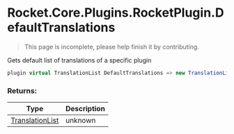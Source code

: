 # Rocket.Core.Plugins.RocketPlugin.DefaultTranslations

> This page is incomplete, please help finish it by contributing.

Gets default list of translations of a specific plugin

```csharp
plugin virtual TranslationList DefaultTranslations => new TranslationList();
```

### Returns:

Type | Description
------------ | -------------
[TranslationList](scripting/modules/rocket/core/plugins/rocketplugin/translations) | unknown
